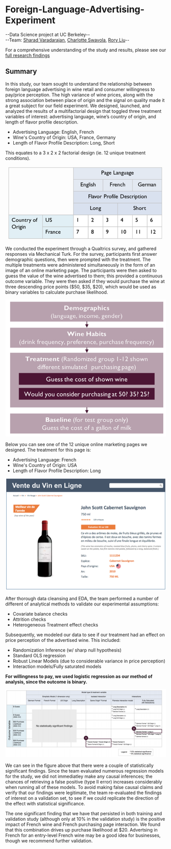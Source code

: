 # Foreign-Language-Advertising-Experiment

--Data Science project at UC Berkeley--  
--Team: [Sharad Varadarajan](https://www.linkedin.com/in/sharadv/), [Charlotte Swavola](https://www.linkedin.com/in/charlotte-swavola/), [Rory Liu](https://www.linkedin.com/in/rory-liu-ba6a8718/)--  


For a comprehensive understanding of the study and results, please see our [full research findings](https://github.com/sharadv99/w241-Foreign-Language-Advertising/blob/master/Final_Writeup%20(1).pdf)

Summary
-------

In this study, our team sought to understand the relationship between foreign language advertising in wine retail and consumer willingness to pay/price perception. The high variance of wine prices, along with the strong association between place of origin and the signal on quality made it a great subject for our field experiment. We designed, launched, and analyzed the results of a multifactorial design that toggled three treatment variables of interest: advertising language, wine’s country of origin, and length of flavor profile description.

- Advertising Language: English, French
- Wine's Country of Origin: USA, France, Germany
- Length of Flavor Profile Description: Long, Short

This equates to a 3 x 2 x 2 factorial design (ie. 12 unique treatment conditions).

![](factorial_design_structure.png)

We conducted the experiment through a Qualtrics survey, and gathered responses via Mechanical Turk. For the survey, participants first answer demographic questions, then were prompted with the treatment. The multiple treatments were administered simultaneously in the form of an image of an online marketing page. The participants were then asked to guess the value of the wine advertised to them; this provided a continuous outcome variable. They were then asked if they would purchase the wine at three descending price points ($50, $35, $20), which would be used as binary variables to calculate purchase likelihood.

![](survey_flow.png)

Below you can see one of the 12 unique online marketing pages we designed. The treatment for this page is:

- Advertising Language: French
- Wine's Country of Origin: USA
- Length of Flavor Profile Description: Long


![](sample_page.png)

After thorough data cleansing and EDA, the team performed a number of different of analytical methods to validate our experimental assumptions:

- Covariate balance checks
- Attrition checks
- Heterogeneous Treatment effect checks

Subsequently, we modeled our data to see if our treatment had an effect on price perception of the advertised wine. This included:

- Randomization Inference (w/ sharp null hypothesis)
- Standard OLS regression
- Robust Linear Models (due to considerable variance in price perception)
- Interaction models/Fully saturated models

**For willingness to pay, we used logistic regression as our method of analysis, since the outcome is binary.**


![](findings_matrix.png)


We can see in the figure above that there were a couple of statistically significant findings. Since the team evaluated numerous regression models for the study, we did not immediatley make any causal inferences; the chances of retrieving a false positive (type II error) increases considerably when running all of these models. To avoid making false causal claims and verify that our findings were legitimate, the team re-evaluated the findings of interest on a validation set, to see if we could replicate the direction of the effect with statistical significance.

The one significant finding that we have that persisted in both training and validation study (although only at 10% in the validation study) is the positive impact of French wine and French purchasing page interaction. We found that this combination drives up purchase likelihood at $20. Advertsing in French for an entry-level French wine may be a good idea for businesses, though we recommend further validation.
